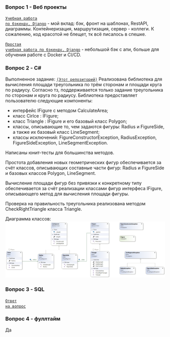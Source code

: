 ### Вопрос 1 - Веб проекты
<code>[Учебная работа по бэкенду, Django](https://github.com/mshat/web_project)</code> - мой вклад: бэк, фронт на шаблонах, RestAPI, диаграммы. Контейнеризация, маршрутизация, сервер - коллеги.
К сожалению, код красотой не блещет, тк всё писалось в спешке.

<code>[Простая учебная работа по бэкенду, Django](https://github.com/mshat/rsoi-simple-perosn-with-api-on-docker)</code> - небольшой бэк с апи, больше для обучения работе с Docker и CI/CD.

### Вопрос 2 - C#

Выполненное задание: <code>[(Этот репозиторий)](https://github.com/mshat/FigureArea)</code>
Реализована библиотека для вычисления площади треугольника по трём сторонам и площади круга по радиусу. 
Согласно тз, поддерживается только задание треугольника по сторонам и круга по радиусу.
Библиотека предоставляет пользователю следующие компоненты:
* интерфейс IFigure с методом CalculateArea;
* класс Cirlce : IFigure;
* класс Triangle : IFigure и его базовый класс Polygon;
* классы, описывающие то, чем задаются фигуры: Radius и FigureSide, а также их базовый класс LineSegment;
* классы исключений: FigureConstructorException, RadiusException, FigureSideException,  LineSegmentException.

Написаны юнит-тесты для большинства методов.

Простота добавления новых геометрических фигур обеспечивается за счёт классов, описывающих составные части фигур: Radius и FigureSide и базовых классов Polygon, LineSegment.

Вычисление площади фигур без привязки к конкретному типу обеспечивается за счёт реализации классами фигур интерфеса IFigure, описывающего метод для вычисления площади фигуры.

Проверка на правильность треугольника реализована методом CheckRightTriangle класса Triangle.

Диаграмма классов:
<code>![Диаграмма классов](https://github.com/mshat/FigureArea/blob/master/FigureAreaDiagram.png)</code>
### Вопрос 3 - SQL
<code>[Ответ на вопрос](https://github.com/mshat/FigureArea/blob/master/SQLTask.sql)</code>

### Вопрос 4 - фуллтайм
Да
